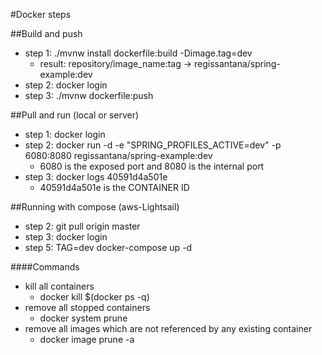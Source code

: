 #Docker steps
    
   ##Build and push
   - step 1: ./mvnw install dockerfile:build -Dimage.tag=dev
       - result: repository/image_name:tag  -> regissantana/spring-example:dev
   - step 2:  docker login
   - step 3: ./mvnw dockerfile:push
    
   ##Pull and run (local or server)
   - step 1:  docker login
   - step 2:  docker run -d -e "SPRING_PROFILES_ACTIVE=dev" -p 6080:8080 regissantana/spring-example:dev
       - 6080 is the exposed port and 8080 is the internal port  
   - step 3:  docker logs 40591d4a501e
       - 40591d4a501e is the CONTAINER ID
       
   ##Running with compose (aws-Lightsail)
   - step 2:  git pull origin master
   - step 3:  docker login
   - step 5:  TAG=dev docker-compose up -d
   
   
####Commands
- kill all containers 
    - docker kill $(docker ps -q)
- remove all stopped containers
    - docker system prune
- remove all images which are not referenced by any existing container
    - docker image prune -a